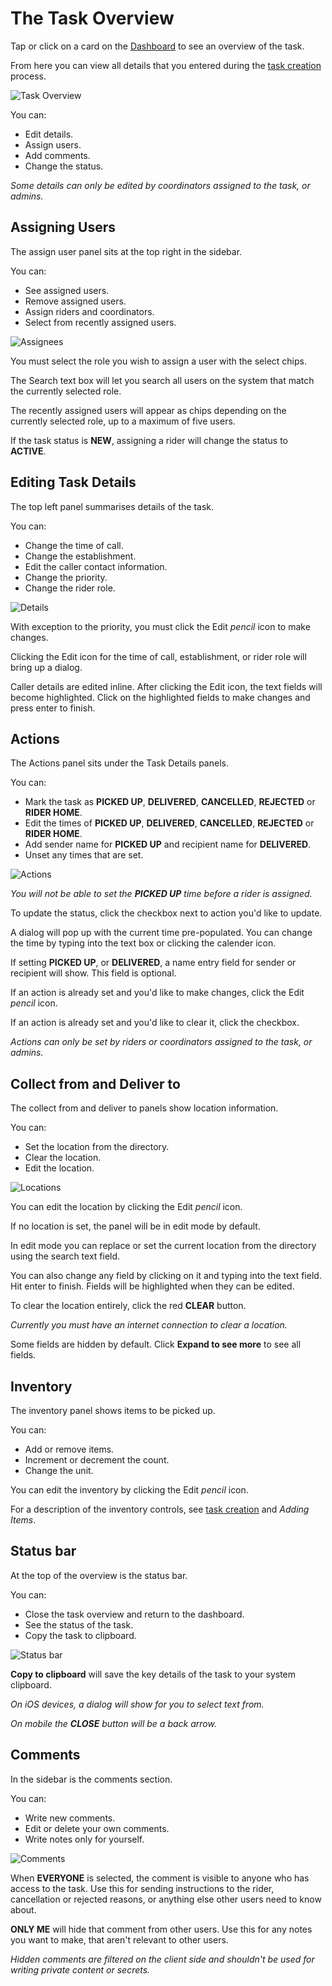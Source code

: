 # The Task Overview

Tap or click on a card on the [Dashboard](Using-the-dashboard.md) to see an overview of the task.

From here you can view all details that you entered during the [task creation](Creating-new-tasks.md) process.


![Task Overview](images%2Ftask_overview.png)

You can:

* Edit details.
* Assign users.
* Add comments.
* Change the status.

*Some details can only be edited by coordinators assigned to the task, or admins.*

## Assigning Users

The assign user panel sits at the top right in the sidebar.

You can:

* See assigned users.
* Remove assigned users.
* Assign riders and coordinators.
* Select from recently assigned users.

![Assignees](images%2Ftask_overview_assignees.png)

You must select the role you wish to assign a user with the select chips.

The Search text box will let you search all users on the system that match the currently selected role.

The recently assigned users will appear as chips depending on the currently selected role, up to a maximum of five users.

If the task status is **NEW**, assigning a rider will change the status to **ACTIVE**.

## Editing Task Details

The top left panel summarises details of the task.

You can:

* Change the time of call.
* Change the establishment.
* Edit the caller contact information.
* Change the priority.
* Change the rider role.

![Details](images%2Ftask_overview_details.png)

With exception to the priority, you must click the Edit *pencil* icon to make changes.

Clicking the Edit icon for the time of call, establishment, or rider role will bring up a dialog.

Caller details are edited inline. After clicking the Edit icon, the text fields will become highlighted. Click on the highlighted fields to make changes and press enter to finish.

## Actions

The Actions panel sits under the Task Details panels.

You can:

* Mark the task as **PICKED UP**, **DELIVERED**, **CANCELLED**, **REJECTED** or **RIDER HOME**.
* Edit the times of **PICKED UP**, **DELIVERED**, **CANCELLED**, **REJECTED** or **RIDER HOME**.
* Add sender name for **PICKED UP** and recipient name for **DELIVERED**.
* Unset any times that are set.

![Actions](images%2Ftask_overview_actions.png)

*You will not be able to set the **PICKED UP** time before a rider is assigned.*

To update the status, click the checkbox next to action you'd like to update.

A dialog will pop up with the current time pre-populated. You can change the time by typing into the text box or clicking the calender icon.

If setting **PICKED UP**, or **DELIVERED**, a name entry field for sender or recipient will show. This field is optional.

If an action is already set and you'd like to make changes, click the Edit *pencil* icon.

If an action is already set and you'd like to clear it, click the checkbox.

*Actions can only be set by riders or coordinators assigned to the task, or admins.*

## Collect from and Deliver to

The collect from and deliver to panels show location information.

You can:

* Set the location from the directory.
* Clear the location.
* Edit the location.

![Locations](images%2Ftask_overview_location.png)

You can edit the location by clicking the Edit *pencil* icon.

If no location is set, the panel will be in edit mode by default.

In edit mode you can replace or set the current location from the directory using the search text field.

You can also change any field by clicking on it and typing into the text field. Hit enter to finish. Fields will be highlighted when they can be edited.

To clear the location entirely, click the red **CLEAR** button.

*Currently you must have an internet connection to clear a location.*

Some fields are hidden by default. Click **Expand to see more** to see all fields.

## Inventory

The inventory panel shows items to be picked up.

You can:

* Add or remove items.
* Increment or decrement the count.
* Change the unit.

You can edit the inventory by clicking the Edit *pencil* icon.

For a description of the inventory controls, see [task creation](Creating-new-tasks.md) and *Adding Items*.

## Status bar

At the top of the overview is the status bar.

You can:

* Close the task overview and return to the dashboard.
* See the status of the task.
* Copy the task to clipboard.

![Status bar](images%2Ftask_overview_status.png)

**Copy to clipboard** will save the key details of the task to your system clipboard.

*On iOS devices, a dialog will show for you to select text from.*

*On mobile the **CLOSE** button will be a back arrow.*

## Comments

In the sidebar is the comments section.

You can:

* Write new comments.
* Edit or delete your own comments.
* Write notes only for yourself.

![Comments](images%2Ftask_overview_comments.png)

When **EVERYONE** is selected, the comment is visible to anyone who has access to the task. Use this for sending instructions to the rider, cancellation or rejected reasons, or anything else other users need to know about.

**ONLY ME** will hide that comment from other users. Use this for any notes you want to make, that aren't relevant to other users.

*Hidden comments are filtered on the client side and shouldn't be used for writing private content or secrets.*
